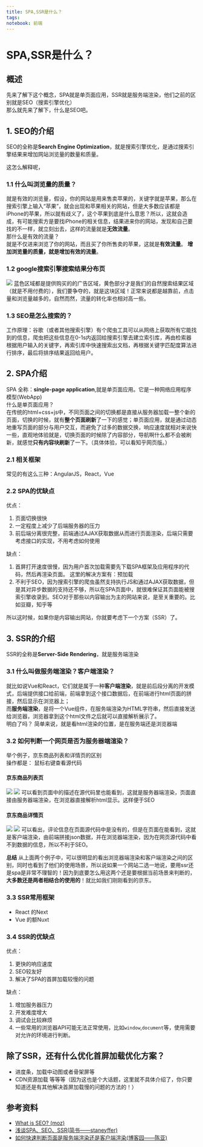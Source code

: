 ```yaml
---
title: SPA,SSR是什么？
tags: 
notebook: 前端
---
```

# SPA,SSR是什么？
## 概述
先来了解下这个概念，SPA就是单页面应用，SSR就是服务端渲染，他们之前的区别就是SEO（搜索引擎优化）  
那么就先来了解下，什么是SEO吧。

## 1. SEO的介绍
SEO的全称是**Search Engine Optimization**，就是搜索引擎优化，是通过搜索引擎结果来增加网站浏览量的数量和质量。

这怎么解释呢，
### 1.1 什么叫浏览量的质量？
就是有效的浏览量，假设，你的网站是用来售卖苹果的，关键字就是苹果，那么在搜索引擎上输入“苹果”，就会出现和苹果相关的网站，但是大多数应该都是iPhone的苹果，所以就有歧义了，这个苹果到底是什么意思？所以，这就会造成，有可能搜索方是要找iPhone的相关信息，结果进来你的网站，发现和自己要找的不一样，就立刻出去，这样的流量就是**无效流量**。  
那什么是有效的流量？  
就是不仅进来浏览了你的网站，而且买了你所售卖的苹果，这就是**有效流量**。
**增加浏览量的质量，就是增加有效的流量**。

### 1.2 google搜索引擎搜索结果分布页
![](https://raw.githubusercontent.com/heihuahe/myGallery/master/noteImage/paid-vs-organic-listings.png)
蓝色区域都是提供购买的的广告区域，黄色部分才是我们的自然搜索结果区域（就是不用付费的），我们要争夺的，就是这块区域！正常来说都是越靠前，点击量和浏览量越多的，自然而然，流量的转化率也相对高一些。

### 1.3 SEO是怎么搜索的？
工作原理：谷歌（或者其他搜索引擎）有个爬虫工具可以从网络上获取所有它能找到的信息，爬虫把这些信息在0-1s内返回给搜索引擎去建立索引库，再由检索器根据用户输入的关键字，再索引库中快速搜索出文档，再根据关键字匹配度算法进行排序，最后将排序结果返回给用户。

## 2. SPA介绍
SPA 全称：**single-page application**,就是单页面应用。它是一种网络应用程序模型(WebApp)  
什么是单页面应用？  
在传统的html+css+js中，不同页面之间的切换都是直接从服务器加载一整个新的页面，切换的时候，就有**整个页面刷新**了一下的感觉；单页面应用，就是通过动态地重写页面的部分与用户交互，而避免了过多的数据交换，响应速度就相对来说快一些，直观地体验就是，切换页面的时候除了内容部分，导航啊什么都不会被刷新，就感觉**只有内容块刷新**了一下。（具体体验，可以看知乎网页版。）
### 2.1 相关框架
常见的有这么三种：AngularJS，React，Vue
### 2.2 SPA的优缺点
优点：  
1. 页面切换很快
2. 一定程度上减少了后端服务器的压力
3. 前后端分离很完整，前端通过AJAX获取数据从而进行页面渲染，后端只需要考虑接口的实现，不用考虑如何使用

缺点：   
1. 首屏打开速度很慢，因为用户首次加载需要先下载SPA框架及应用程序的代码，然后再渲染页面。
  这里的解决方案有：预加载
2. 不利于SEO，因为搜索引擎的爬虫虽然支持执行JS和通过AJAX获取数据，但是其对异步数据的支持还不够，所以在SPA页面中，就很难保证其页面能被搜索引擎收录到。SEO对于那些以内容输出为主的网站来说，是至关重要的。比如豆瓣，知乎等

所以这时候，如果你是内容输出网站，你就要考虑下一个方案（SSR）了。
## 3. SSR的介绍
SSR的全称是**Server-Side Rendering**，就是服务端渲染

### 3.1 什么叫做服务端渲染？客户端渲染？
就比如说Vue和React，它们就是属于一种**客户端渲染**，就是前后段分离的开发模式，后端提供接口给前端，前端拿到这个接口数据后，在前端进行html页面的拼接，然后显示在浏览器上；  
而**服务端渲染**，是将一个Vue组件，在服务端渲染为HTML字符串，然后直接发送给浏览器，浏览器拿到这个html文件之后就可以直接解析展示了。  
明白了吗？ 简单来说，就是看html渲染的位置，是在服务端还是浏览器端

### 3.2 如何判断一个网页是否为服务器端渲染？

举个例子，京东商品列表和详情页的区别    
操作都是： 鼠标右键查看源代码 
#### 京东商品列表页
![](https://raw.githubusercontent.com/heihuahe/myGallery/master/noteImage/20191126102731.png)
![](https://raw.githubusercontent.com/heihuahe/myGallery/master/noteImage/20191126103407.png)
可以看到页面中的描述在源代码里也能看到，这就是服务器端渲染，页面直接由服务器端渲染，在浏览器直接解析html显示。这样便于SEO
#### 京东商品详情页
![](https://raw.githubusercontent.com/heihuahe/myGallery/master/noteImage/20191126103104.png)
![](https://raw.githubusercontent.com/heihuahe/myGallery/master/noteImage/20191126103046.png)
可以看出，评论信息在页面源代码中是没有的，但是在页面在能看到，这就是客户端渲染，由前端拼接json数据，并在浏览器端渲染，因为在网页源代码中看不到数据的信息，所以不利于SEO。

**总结**
从上面两个例子中，可以很明显的看出浏览器端渲染和客户端渲染之间的区别，同时也看到了他们的使用场景，所以说如果一个网站二选一地说，要用ssr还是spa是非常不理智的！因为到底要怎么用这两个还是要根据当前场景来判断的，**大多数还是两者相结合的使用的**！就比如我们刚刚看到的京东。
### 3.3 SSR常用框架
- React 的Next
- Vue 的额Nuxt

### 3.4 SSR的优缺点
优点：  
1. 更快的响应速度
2. SEO较友好
3. 解决了SPA的首屏加载较慢的问题

缺点：  
1. 增加服务器压力
2. 开发难度增大
3. 调试会比较麻烦
4. 一些常用的浏览器API可能无法正常使用，比如`window`,`document`等，使用需要对允许的环境进行判断。

## 除了SSR，还有什么优化首屏加载优化方案？
- 进度条，加载中动图或者骨架屏等
- CDN资源加载
等等等（因为这也是个大话题，这里就不具体介绍了，你只要知道还是有其他解决首屏加载慢的问题的方法的！）
## 参考资料
- [What is SEO? (moz)](https://moz.com/learn/seo/what-is-seo)
- [浅谈SPA、SEO、SSR(简书——staneyffer)](https://www.jianshu.com/p/fcb98533bc18)
- [如何快速判断页面是服务端渲染还是客户端渲染(博客园——陈亚)](https://www.cnblogs.com/chenyablog/p/9321350.html)